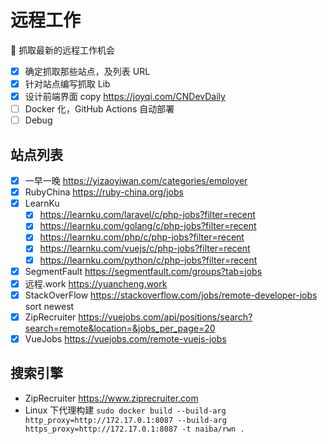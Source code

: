 # 远程工作

:newspaper: 抓取最新的远程工作机会

- [x] 确定抓取那些站点，及列表 URL
- [x] 针对站点编写抓取 Lib
- [x] 设计前端界面 copy https://joyqi.com/CNDevDaily
- [ ] Docker 化，GitHub Actions 自动部署
- [ ] Debug

## 站点列表

- [x] 一早一晚 https://yizaoyiwan.com/categories/employer
- [x] RubyChina https://ruby-china.org/jobs
- [x] LearnKu
   - [x] https://learnku.com/laravel/c/php-jobs?filter=recent
   - [x] https://learnku.com/golang/c/php-jobs?filter=recent
   - [x] https://learnku.com/php/c/php-jobs?filter=recent
   - [x] https://learnku.com/vuejs/c/php-jobs?filter=recent
   - [x] https://learnku.com/python/c/php-jobs?filter=recent
- [x] SegmentFault https://segmentfault.com/groups?tab=jobs
- [x] 远程.work https://yuancheng.work
- [x] StackOverFlow https://stackoverflow.com/jobs/remote-developer-jobs sort newest
- [x] ZipRecruiter https://vuejobs.com/api/positions/search?search=remote&location=&jobs_per_page=20
- [x] VueJobs https://vuejobs.com/remote-vuejs-jobs

## 搜索引擎

- ZipRecruiter https://www.ziprecruiter.com
- Linux 下代理构建 `sudo docker build --build-arg http_proxy=http://172.17.0.1:8087 --build-arg https_proxy=http://172.17.0.1:8087 -t naiba/rwn .`